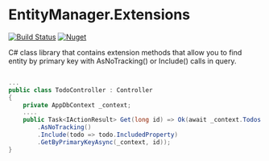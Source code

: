 # EntityManager.Extensions

[![Build Status](https://travis-ci.com/Spaier/EntityManager.svg?branch=master)](https://travis-ci.com/Spaier/EntityManager)
[![Nuget](https://img.shields.io/nuget/v/EntityManager.Extensions.svg)](https://www.nuget.org/packages/EntityManager.Extensions)

C# class library that contains extension methods that allow you to find entity by primary key with AsNoTracking() or Include() calls in query.

```cs

...
public class TodoController : Controller
{
    private AppDbContext _context;
    ....
    public Task<IActionResult> Get(long id) => Ok(await _context.Todos
        .AsNoTracking()
        .Include(todo => todo.IncludedProperty)
        .GetByPrimaryKeyAsync(_context, id));
}

```
